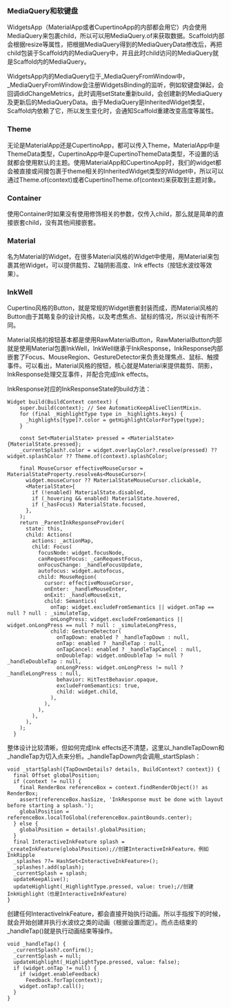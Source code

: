 ### MediaQuery和软键盘
WidgetsApp（MaterialApp或者CupertinoApp的内部都会用它）内会使用MediaQuery来包裹child，所以可以用MediaQuery.of来获取数据。Scaffold内部会根据resize等属性，把根据MediaQuery得到的MediaQueryData修改后，再把child包装于Scaffold内的MediaQuery中，并且此时child访问的MediaQuery就是Scaffold内的MediaQuery。

WidgetsApp内的MediaQuery位于_MediaQueryFromWindow中，_MediaQueryFromWindow会注册WidgetsBinding的监听，例如软键盘弹起，会回调didChangeMetrics，此时调用setState重新build，会创建新的MediaQuery及更新后的MediaQueryData。由于MediaQuery是InheritedWidget类型，Scaffold内依赖了它，所以发生变化时，会通知Scaffold重建改变高度等属性。

### Theme
无论是MaterialApp还是CupertinoApp，都可以传入Theme，MaterialApp中是ThemeData类型，CupertinoApp中是CupertinoThemeData类型，不设置的话就都会使用默认的主题。使用MaterialApp和CupertinoApp时，我们的widget都会被直接或间接包裹于theme相关的InheritedWidget类型的Widget中，所以可以通过Theme.of(context)或者CupertinoTheme.of(context)来获取到主题对象。

### Container
使用Container时如果没有使用修饰相关的参数，仅传入child，那么就是简单的直接嵌套child，没有其他间接嵌套。

### Material
名为Material的Widget，在很多Material风格的Widget中使用，用Material来包裹其他Widget，可以提供裁剪、Z轴阴影高度、Ink effects（按钮水波纹等效果）。

### InkWell
Cupertino风格的Button，就是常规的Widget嵌套封装而成，而Material风格的Button由于其略复杂的设计风格，以及考虑焦点、鼠标的情况，所以设计有所不同。

Material风格的按钮基本都是使用RawMaterialButton，RawMaterialButton内部就是使用Material包裹InkWell，InkWell继承于InkResponse，InkResponse内部嵌套了Focus、MouseRegion、GestureDetector来负责处理焦点、鼠标、触摸事件。可以看出，Material风格的按钮，核心就是Material来提供裁剪、阴影，InkResponse处理交互事件，并配合完成Ink effects。


InkResponse对应的InkResponseState的build方法：
```
Widget build(BuildContext context) {
    super.build(context); // See AutomaticKeepAliveClientMixin.
    for (final _HighlightType type in _highlights.keys) {
      _highlights[type]?.color = getHighlightColorForType(type);
    }

    const Set<MaterialState> pressed = <MaterialState>{MaterialState.pressed};
    _currentSplash?.color = widget.overlayColor?.resolve(pressed) ?? widget.splashColor ?? Theme.of(context).splashColor;

    final MouseCursor effectiveMouseCursor = MaterialStateProperty.resolveAs<MouseCursor>(
      widget.mouseCursor ?? MaterialStateMouseCursor.clickable,
      <MaterialState>{
        if (!enabled) MaterialState.disabled,
        if (_hovering && enabled) MaterialState.hovered,
        if (_hasFocus) MaterialState.focused,
      },
    );
    return _ParentInkResponseProvider(
      state: this,
      child: Actions(
        actions: _actionMap,
        child: Focus(
          focusNode: widget.focusNode,
          canRequestFocus: _canRequestFocus,
          onFocusChange: _handleFocusUpdate,
          autofocus: widget.autofocus,
          child: MouseRegion(
            cursor: effectiveMouseCursor,
            onEnter: _handleMouseEnter,
            onExit: _handleMouseExit,
            child: Semantics(
              onTap: widget.excludeFromSemantics || widget.onTap == null ? null : _simulateTap,
              onLongPress: widget.excludeFromSemantics || widget.onLongPress == null ? null : _simulateLongPress,
              child: GestureDetector(
                onTapDown: enabled ? _handleTapDown : null,
                onTap: enabled ? _handleTap : null,
                onTapCancel: enabled ? _handleTapCancel : null,
                onDoubleTap: widget.onDoubleTap != null ? _handleDoubleTap : null,
                onLongPress: widget.onLongPress != null ? _handleLongPress : null,
                behavior: HitTestBehavior.opaque,
                excludeFromSemantics: true,
                child: widget.child,
              ),
            ),
          ),
        ),
      ),
    );
  }
```
整体设计比较清晰，但如何完成Ink effects还不清楚，这里以_handleTapDown和_handleTap为切入点来分析。_handleTapDown内会调用_startSplash：
```
void _startSplash({TapDownDetails? details, BuildContext? context}) {
  final Offset globalPosition;
  if (context != null) {
    final RenderBox referenceBox = context.findRenderObject()! as RenderBox;
    assert(referenceBox.hasSize, 'InkResponse must be done with layout before starting a splash.');
    globalPosition = referenceBox.localToGlobal(referenceBox.paintBounds.center);
  } else {
    globalPosition = details!.globalPosition;
  }
  final InteractiveInkFeature splash = _createInkFeature(globalPosition);//创建InteractiveInkFeature，例如InkRipple
  _splashes ??= HashSet<InteractiveInkFeature>();
  _splashes!.add(splash);
  _currentSplash = splash;
  updateKeepAlive();
  updateHighlight(_HighlightType.pressed, value: true);//创建InkHighlight（也是InteractiveInkFeature）
}
```
创建任何InteractiveInkFeature，都会直接开始执行动画。所以手指按下的时候，就会开始创建并执行水波纹之类的动画（根据设置而定）。而点击结束的_handleTap()就是执行动画结束等操作。
```
void _handleTap() {
  _currentSplash?.confirm();
  _currentSplash = null;
  updateHighlight(_HighlightType.pressed, value: false);
  if (widget.onTap != null) {
    if (widget.enableFeedback)
      Feedback.forTap(context);
    widget.onTap?.call();
  }
}
```
